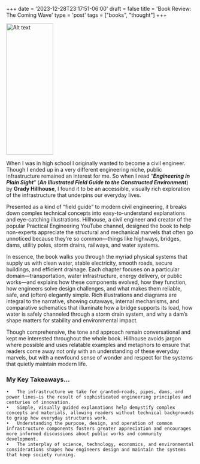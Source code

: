 +++
date = '2023-12-28T23:17:51-06:00'
draft = false
title =  'Book Review: The Coming Wave'
type = 'post'
tags = ["books", "thought"]
+++

  <img src="https://julianwest.me/Blog/posts/images/coming-wave.jpg" alt="Alt text" width="125" height="350">

When I was in high school I originally wanted to become a civil engineer.  Though I ended up in a very different engineering niche, public infrastructure remained an interest for me. So when I read “***Engineering in Plain Sight***” (***An Illustrated Field Guide to the Constructed Environment***) by **Grady Hillhouse**, I found it to be an accessible, visually rich exploration of the infrastructure that underpins our everyday lives. <br />

Presented as a kind of “field guide” to modern civil engineering, it breaks down complex technical concepts into easy-to-understand explanations and eye-catching illustrations. Hillhouse, a civil engineer and creator of the popular Practical Engineering YouTube channel, designed the book to help non-experts appreciate the structural and mechanical marvels that often go unnoticed because they’re so common—things like highways, bridges, dams, utility poles, storm drains, railways, and water systems. <br />

In essence, the book walks you through the myriad physical systems that supply us with clean water, stable electricity, smooth roads, secure buildings, and efficient drainage. Each chapter focuses on a particular domain—transportation, water infrastructure, energy delivery, or public works—and explains how these components evolved, how they function, how engineers solve design challenges, and what makes them reliable, safe, and (often) elegantly simple. Rich illustrations and diagrams are integral to the narrative, showing cutaways, internal mechanisms, and comparative schematics that illuminate how a bridge supports its load, how water is safely channeled through a storm drain system, and why a dam’s shape matters for stability and environmental impact. <br />

Though comprehensive, the tone and approach remain conversational and kept me interested throughout the whole book. Hillhouse avoids jargon where possible and uses relatable examples and metaphors to ensure that readers come away not only with an understanding of these everyday marvels, but with a newfound sense of wonder and respect for the systems that quietly maintain modern life. <br />

### My Key Takeaways...

	•	The infrastructure we take for granted—roads, pipes, dams, and power lines—is the result of sophisticated engineering principles and centuries of innovation.
	•	Simple, visually guided explanations help demystify complex concepts and materials, allowing readers without technical backgrounds to grasp how everyday structures work.
	•	Understanding the purpose, design, and operation of common infrastructure components fosters greater appreciation and encourages more informed discussions about public works and community development.
	•	The interplay of science, technology, economics, and environmental considerations shapes how engineers design and maintain the systems that keep society running.